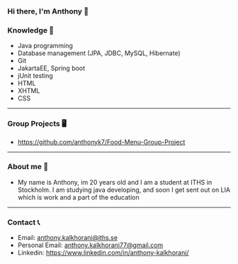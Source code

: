 ### Hi there, I'm Anthony 👋


### Knowledge 🧠 
- Java programming
- Database management (JPA, JDBC, MySQL, Hibernate)
- Git
- JakartaEE, Spring boot
- jUnit testing
- HTML
- XHTML
- CSS
------------------------------------------------------------------------------------------------------------------------------------
### Group Projects 🖥️
- https://github.com/anthonyk7/Food-Menu-Group-Project
 ------------------------------------------------------------------------------------------------------------------------------------
### About me 🤙
- My name is Anthony, im 20 years old and I am a student at ITHS in Stockholm. I am studying java developing, and soon I get sent out on LIA which is work and a part of the education
 ------------------------------------------------------------------------------------------------------------------------------------
### Contact 📞
- Email: anthony.kalkhorani@iths.se
- Personal Email: anthony.kalkhorani77@gmail.com
- Linkedin: https://www.linkedin.com/in/anthony-kalkhorani/

